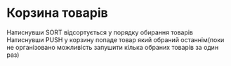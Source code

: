 # Корзина товарів

Натиснувши SORT відсортується у порядку обирання товарів
Натиснувши PUSH у корзину попаде товар який обраний останнім(поки не організовано можливість запушити кілька обраних товарів за один раз)